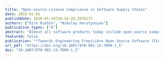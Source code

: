 ```yaml
---
title: "Open-Source License Compliance in Software Supply Chains"
date: 2019-01-01
publishDate: 2020-05-24T20:16:28.297617Z
authors: ["Dirk Riehle", "Nikolay Harutyunyan"]
publication_types: ["6"]
abstract: "Almost all software products today include open-source components. However, the obligations that open-source licenses put on their users can be difficult or undesirable to comply with [14, 20, 25]. As a consequence, software vendors and related companies need to govern the process by which open-source components are included in their products [7, 21]. A key process of such open-source governance is license clearance, that is, the process by which a company decides whether a particular component’s license is acceptable for use in its products [4, 15, 19]. In this article, we discuss this process, review the challenges it poses to software vendors, and provide unanswered research questions that result from it."
featured: false
publication: "*Towards Engineering Free/Libre Open Source Software (FLOSS) Ecosystems for Impact and Sustainability: Communications of NII Shonan Meetings*"
url_pdf: "https://doi.org/10.1007/978-981-13-7099-1_5"
doi: "10.1007/978-981-13-7099-1_5"
---
```


